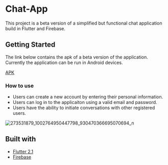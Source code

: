 # Chat-App

This project is a beta version of a simplified but functional chat application build in Flutter and Firebase.

## Getting Started

The link below contains the apk of a beta version of the application. Currently the application can be run in Android devices.

[APK](https://drive.google.com/file/d/1f_Ghc1I9r6UiOlj49gbKU9URzZB5uVTO/view?usp=sharing)

### How to use

- Users can create a new account by entering their personal information.
- Users can log in to the applicaiton using a valid email and password.
- Users have the ability to initiate conversations with other registered users.


![273531879_1002764950447798_930470366695070694_n](https://user-images.githubusercontent.com/99279342/153778571-182ba6d8-0891-47f8-a754-970e7fcfe9ef.jpg)




## Built with

* [Flutter 2.1](https://flutter.dev/?gclid=CjwKCAiA6Y2QBhAtEiwAGHybPcVyifrnxlpAIyg2l9Oaow79u_W2-IJoxEPYWu8zdTVh0qYXMAEtvxoC2LUQAvD_BwE&gclsrc=aw.ds)
* [Firebase](https://firebase.google.com)
